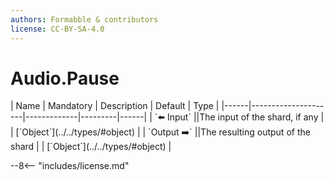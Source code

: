 ```yaml
---
authors: Formabble & contributors
license: CC-BY-SA-4.0
---
```



# Audio.Pause

<div class="sh-parameters" markdown="1">
| Name | Mandatory | Description | Default | Type |
|------|---------------------|-------------|---------|------|
| `⬅️ Input` ||The input of the shard, if any | | [`Object`](../../types/#object) |
| `Output ➡️` ||The resulting output of the shard | | [`Object`](../../types/#object) |

</div>



--8<-- "includes/license.md"

